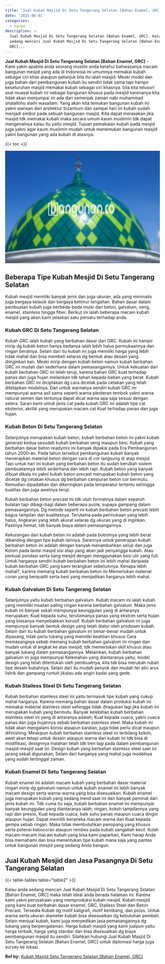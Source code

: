 ```yaml
---
title: 'Jual Kubah Masjid Di Setu Tangerang Selatan [Bahan Enamel, GRC]'
date: '2025-06-01'
categories:
  - harga
description: >-
  Jual Kubah Masjid Di Setu Tangerang Selatan [Bahan Enamel, GRC]. Kalau anda
  sedang mencari Jual Kubah Masjid Di Setu Tangerang Selatan [Bahan Enamel,
  GRC]...
---
```


**Jual Kubah Masjid Di Setu Tangerang Selatan \[Bahan Enamel, GRC\]** – Kami yakin apabila anda seorang muslim anda ketahui bahwasanya macam bangunan mesjid yang ada di Indonesia ini umumnya memakai kubah sebagai ciri khas ataupun petunjuk bila itu ialah masjid. Meski model dan juga bahan dari pembangunan kubah itu sendiri tidak sama tapi hampir keseluruhan masjid memakai kubah sebagai ciri khasnya. bila kita telusuri asal muasal kubah ini sebagai bangunan khusus pada mesjid karenanya kita tidak akan menjumpai ini ada dari semenjak zaman nabi muhammad shalallohu alaihi wasallam. Yang akan kita temukan bangunan kubah ini yakni warisan dari arsitektur bizantium dan sampai hari ini kubah sudah menjadi simbol pada sebuah bangunan masjid. Kita dapat merasakan jika masjid tdk memakai kubah maka secara umum kaum muslimin tdk dapat mengenalnya kalau itu yaitu mesjid. Tujuan pemakaian kubah pada mesjid juga yakni agar kaum muslimin mudah untuk menemukan bangunan masjid yakni bangunan yang ada kubah di atasnya.

{{< toc >}}

![Jual Kubah Masjid Di Setu Tangerang Selatan [Bahan Enamel, GRC]](/images/jual-kubah-masjid-05.png)

## Beberapa Tipe Kubah Mesjid Di Setu Tangerang Selatan

Kubah mesjid memiliki banyak jenis dan juga ukuran, ada yang minimalis juga bergaya kelasik dan bergaya ketimur tengahan. Bahan dasar dalam pembuatan kubah juga berbeda-beda mulai dari beton, galvalum, seng, enamel, stainless hingga fiber. Berikut ini ialah beberapa macam kubah mesjid yang akan kami jelaskan satu persatu terhadap anda.

### Kubah GRC Di Setu Tangerang Selatan

Kubah GRC ialah kubah yang berbahan dasar dari GRC. Kubah ini hampir mirip dg kubah beton hanya bedanya ialah lebih halus permukaannya dan ringan beratnya. Selain dari itu kubah ini juga memiliki harga yang lebih tidak mahal dan bisa membeli selaras dg bentuk atau desain yang diinginkan kan. Meski mirip dengan kubah beton namun kubah berbahan GRC ini mudah dan sederhana dalam pemasangannya. Untuk kekuatan dari kubah berbahan GRC ini telah teruji, karena bahan GRC kuat terhadap panas dan juga hujan melainkan tdk tahan kepada beban yang berat. Kubah berbahan GRC ini diciptakan dg cara dicetak pada cetakan yang telah ditetapkan modelnya. Dan untuk warnanya sendiri kubah GRC ini mempunyai warna asli sama seperti warna plesteran tembok yakni warna natural semen dan tentunya dapat dicat warna apa saja sesuai dengan selera. Saran kami untuk jenis cat pada kubah GRC ini adalah tipe cat eksterior, akrilik yang merupakan macam cat Kuat terhadap panas dan juga hujan.

### Kubah Beton Di Setu Tangerang Selatan

Selanjutnya merupakan kubah beton, kubah berbahan beton ini yakni kubah generasi kedua sesudah kubah berbahan seng maupun besi. Kubah yang berbahan dasar beton readymix ini banyak dipakai pada Era Pembangunan tahun 2000-an. Pada tahun tersebut pembangunan kubah banyak menerapkan material beton dengan cara di cor langsung di atap mesjid. Tapi untuk hari ini kubah yang berbahan beton itu sudah berubah sistem pembuatannya lebih sederhana dan lebih rapi. Kubah beton yang banyak dibuat dikala ini yakni kubah beton precast merupakan kubah beton yang dicetak dg cetakan khusus dg berbahan campuran beton cor bermutu. Kemudian dipadatkan dan dikeringkan pada temperatur tertentu sehingga kualitas dan juga awetnya teruji.

Kubah berbahan beton precast ini tdk utuh formatnya dalam separuh bulatan tapi dibagi-bagi dalam beberapa puzle, supaya gampang dalam pemasangannya. Dg metode seperti ini kubah berbahan beton precast lebih bagus tampilan dan kualitasnya. Terutama pada permukaan yang lebih halus, lingkaran yang lebih akurat selaras dg ukuran yang di inginkan. Pastinya hemat, tdk banyak biaya dalam pemasangannya.

Kekurangan dari kubah beton ini adalah pada bobotnya yang lebih berat dibanding dengan tipe kubah lainnya. Sarannya untuk penerapan kubah berbahan beton ini adalah dengan banyak menambahkan selup dan juga Kolom pada lantai masjid sisi atap yang akan jadi penyangga kubah. Atau perkuat pondasi serta tiang mesjid dengan menggunakan besi ulir yang full. Untuk harganya sendiri kubah berbahan beton ini lebih mahal daripada kubah berbahan GRC yang kami terangkan sebelumnya. Kenapa lebih mahal?, karena memang kubah berbahan beton ini Memerlukan material coran yang berqualiti serta besi yang menjadikan harganya lebih mahal.

### Kubah Galvalum Di Setu Tangerang Selatan

Selanjutnya yaitu kubah berbahan galvalum. Kubah macam ini ialah kubah yang memiliki muatan paling ringan karena berbahan galvalum. Maka jenis kubah ini banyak sekali mempunyai keunggulan yang di antaranya merupakan; Kuat kepada suhu, terutamanya panas yang ekstrim serta hujan yang biasanya menyebabkan korosif. Kubah berbahan galvalum ini juga mempunyai banyak bentuk design yang telah diatur oleh produsen kubah. Selain dari itu kubah berbahan galvalum ini benar-benar mudah untuk dipasang, tidak perlu tukang yang memiliki keahlian khusus Cara memasangnya sebab memang kubah berbahan galvalum ini ringan dan mudah untuk di angkat ke atas mesjid, tdk memerlukan skill khusus atau banyak tukang dalam pemasangannya. Melainkan, kubah berbahan galvalum ini juga mempunyai Kelemahan yang diantaranya yaitu; model design yang telah ditentukan oleh pembuatnya, kita tdk bisa merubah rubah tipe desain kubahnya. Selain dari itu mudah penyok dan mudah ter aliri arus listrik dan gampang runtuh jikalau ada angin badai yang gede.

### Kubah Stailess Steel Di Setu Tangerang Selatan

Kubah berbahan stainless steel ini yaitu termasuk tipe kubah yang cukup mahal harganya. Karena memang bahan dasar dalam produksi kubah ini memakai material stainless steel sehingga tidak diragukan lagi jika kubah ini merupakan kubah yang bermutu. Banyak kelebihan kubah berbahan stainless steel ini yang di antaranya adalah; Kuat kepada cuaca, yakni cuaca panas dan juga hujannya sebab berbahan stainless steel. Maka kubah ini tidak akan mengalami korosi ataupun karatan, juga tidak perlu dicat maupun difinishing. Meskipun kubah berbahan stainless steel ini terbilang kokoh, awet akan tetapi untuk desain ataupun warna dari kubah ini tdk bisa di modifikasi, designnya malahan telah tdk tren lagi pada dalam pembangunan masjid-mesjid saat ini. Design kubah yang berbahan stainless steel saat ini jarang sekali digunakan, Selain dari harganya yang mahal juga modelnya yang sudah tertinggal zaman.

### Kubah Enamel Di Setu Tangerang Selatan

Kubah enamel ini adalah macam kubah yang berbahan dasar material ringan mirip dg galvalum namun untuk kubah enamel ini lebih banyak macam design serta warna-warna yang bisa disesuaikan. Kubah enamel juga merupakan kubah yang sedang trend saat ini dan banyak peminat dari jenis kubah ini. Tdk cuma itu saja, kubah berbahan enamel ini mempunyai banyak keunggulan yang diantaranya ialah; ringan, kokoh tampilannya yang rapi dan presisi, Kuat kepada cuaca, baik suhu panas maupun cuaca dingin ataupun hujan. Dapat memilih beraneka macam warna dan Kuat kepada gempa sebab ringan. Maka tidak membutuhkan penopang yang khusus serta potensi kebocoran ataupun rembes pada kubah sangatlah kecil. Itulah macam-macam macam kubah yang bisa kami paparkan, Kami harap Anda bisa memahami dan bisa menentukan tipe kubah mana saja yang pantas untuk bangunan mesjid yang sedang Anda bangun.

## Jual Kubah Mesjid dan Jasa Pasangnya Di Setu Tangerang Selatan

{{< table-tables table="table2" >}}

Kalau anda sedang mencari Jual Kubah Masjid Di Setu Tangerang Selatan \[Bahan Enamel, GRC\] maka telah ideal anda berada halaman ini. Karena kami yakni perusahaan yang memproduksi kubah mesjid. Kubah mesjid yang kami buat berbahan dasar enamel, GRC, Stailess Steel dan Beton Precast. Tersedia Kubah dg motif kaligrafi, motif kembang, dan polos. Untuk warna serta ukuran diameter kubah bisa disesuaikan dg kebutuhan pembeli. Selain menjual kubah, kami juga menyedikan jasa pemasangannya dg tukang yang berpengalaman. Harga kubah masjid yang kami jualpun yaitu harga terbaik, harga yang standar dan bisa disesuaikan dg biaya pembangunan masjid itu sendiri. Silahkan hubungi Jual Kubah Masjid Di Setu Tangerang Selatan \[Bahan Enamel, GRC\] untuk diplomasi harga juga survey ke lokasi.

**Ref by:** [Kubah Masjid Setu Tangerang Selatan [Bahan Enamel, GRC]](https://id.wikipedia.org/wiki/Kubah)
